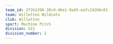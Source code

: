 ```yaml
---
team_id: 2f2b1398-20cd-4be1-9a45-ea7c242b6c01
team: Willetton Wildcats
club: Willetton
sport: Machine Pitch
division: U12
division_number: 2
---
```

